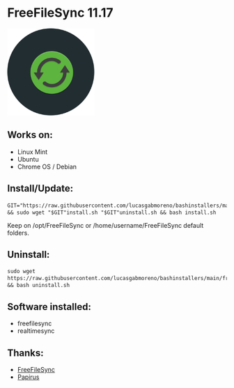 # FreeFileSync 11.17
<img src="preview.svg" width="200">

## Works on:
* Linux Mint
* Ubuntu
* Chrome OS / Debian

## Install/Update:
```
GIT="https://raw.githubusercontent.com/lucasgabmoreno/bashinstallers/main/freefilesync/" && sudo wget "$GIT"install.sh "$GIT"uninstall.sh && bash install.sh
```
Keep on /opt/FreeFileSync or /home/username/FreeFileSync default folders.<br> 


## Uninstall:
```
sudo wget https://raw.githubusercontent.com/lucasgabmoreno/bashinstallers/main/freefilesync/uninstall.sh && bash uninstall.sh
```

## Software installed:
* freefilesync
* realtimesync

## Thanks:
* [FreeFileSync](https://freefilesync.org/download.php)
* [Papirus](https://github.com/PapirusDevelopmentTeam)
